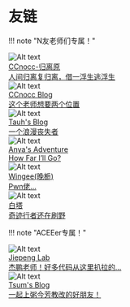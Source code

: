 # 友链
!!! note "N友老师们专属！"
    <div class="flink-list-item">
        <div class="flink-item-icon">
                ![Alt text](images/friends/ccnocc.png)
        </div>
        <a href="http://www.ccnocc.fun/" title="CCnocc-归离原" target="_blank">
            <div class="flink-item-name">CCnocc-归离原</div>
            <div class="flink-item-desc">人间归离复归离，借一浮生逃浮生</div>
        </a>
    </div>
    <div class="flink-list-item">
        <div class="flink-item-icon">
                ![Alt text](images/friends/ccking.jpg)
        </div>
        <a href="https://zjuccnocc.github.io/" title="CCnocc Blo" target="_blank">
            <div class="flink-item-name">CCnocc Blog</div>
            <div class="flink-item-desc">这个老师想要两个位置</div>
        </a>
    </div>
    <div class="flink-list-item">
        <div class="flink-item-icon">
                ![Alt text](images/friends/tauhkc.jpg)
        </div>
        <a href="http://tauhkc.cn./" title="Tauh's Blog" target="_blank">
            <div class="flink-item-name">Tauh's Blog</div>
            <div class="flink-item-desc">一个浪漫丧失者</div>
        </a>
    </div>
    <div class="flink-list-item">
        <div class="flink-item-icon">
                ![Alt text](images/friends/Anya.jpg)
        </div>
        <a href="https://anjareese.github.io/" title="Anya's Adventure" target="_blank">
            <div class="flink-item-name">Anya's Adventure</div>
            <div class="flink-item-desc">How Far I’ll Go?</div>
        </a>
    </div>
    <div class="flink-list-item">
        <div class="flink-item-icon">
                ![Alt text](images/friends/spy.jpg)
        </div>
        <a href="http://47.96.29.144/" title="Wingee(晚栀)" target="_blank">
            <div class="flink-item-name">Wingee(晚栀)</div>
            <div class="flink-item-desc">Pwn佬...</div>
        </a>
    </div>
    <div class="flink-list-item">
        <div class="flink-item-icon">
                ![Alt text](images/friends/maricle.jpg)
        </div>
        <a href="http://miraclemaster.cn./" title="白塔" target="_blank">
            <div class="flink-item-name">白塔</div>
            <div class="flink-item-desc">奇迹行者还在刷野</div>
        </a>
    </div>

!!! note "ACEEer专属！"
    <div class="flink-list-item">
        <div class="flink-item-icon">
                ![Alt text](images/friends/jiepeng.jpg)
        </div>
        <a href="https://note.jiepeng.tech/" title="Jiepeng Lab" target="_blank">
            <div class="flink-item-name">Jiepeng Lab</div>
            <div class="flink-item-desc">杰鹏老师！好多代码从这里扒拉的...</div>
        </a>
    </div>
    <div class="flink-list-item">
        <div class="flink-item-icon">
                ![Alt text](images/friends/jzj.jpg)
        </div>
        <a href="https://tsumgo.github.io/" title="Tsum's Blog" target="_blank">
            <div class="flink-item-name">Tsum's Blog</div>
            <div class="flink-item-desc">一起上粥今芳教改的好朋友！</div>
        </a>
    </div>
